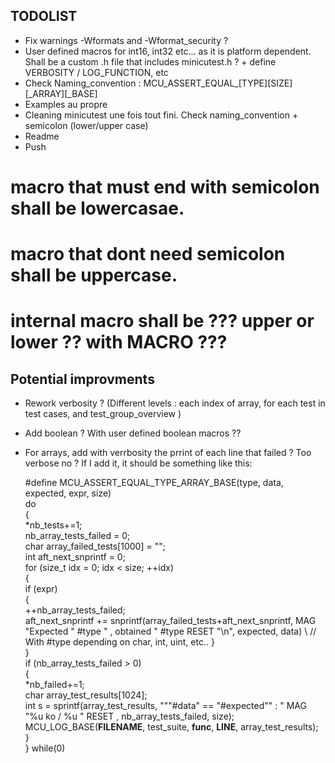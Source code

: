 TODOLIST
---
- Fix warnings -Wformats and -Wformat_security ?
- User defined macros for int16, int32 etc... as it is platform dependent. Shall be a custom .h file that includes minicutest.h ? + define VERBOSITY / LOG_FUNCTION, etc  
- Check Naming_convention : MCU_ASSERT_EQUAL_[TYPE][SIZE][_ARRAY][_BASE]
- Examples au propre
- Cleaning minicutest une fois tout fini. Check naming_convention + semicolon (lower/upper case)
- Readme
- Push


# 	macro that must end with semicolon shall be lowercasae.
# 	macro that dont need semicolon shall be uppercase.
# 	internal macro shall be ??? upper or lower ?? with __MACRO__ ???


Potential improvments
---
- Rework verbosity ? (Different levels : each index of array, for each test in test cases, and test_group_overview )
- Add boolean ? With user defined boolean macros ??
- For arrays, add with verrbosity the prrint of each line that failed ? Too verbose no  ? If I add it, it should be something like this:
	
	#define MCU_ASSERT_EQUAL_TYPE_ARRAY_BASE(type, data, expected, expr, size) \
    	do \
    	{ \
            *nb_tests+=1;  \
        	nb_array_tests_failed = 0; \
        	char array_failed_tests[1000] = ""; \
        	int aft_next_snprintf = 0; \
        	for (size_t idx = 0; idx < size; ++idx) \
        	{ \
            	if (expr) \
            	{ \
                	++nb_array_tests_failed; \
                	aft_next_snprintf += snprintf(array_failed_tests+aft_next_snprintf, MAG "Expected " #type " , obtained " #type RESET "\n", expected, data) \\ // With #type depending on char, int, uint, etc..
            	} \
        	} \
        	if (nb_array_tests_failed > 0) \
        	{ \
                *nb_failed+=1; \
            	char array_test_results[1024]; \
            	int s = sprintf(array_test_results,  "\""#data" == "#expected"\" : " MAG "%u ko / %u " RESET , nb_array_tests_failed, size); \
            	MCU_LOG_BASE(__FILENAME__, test_suite, __func__, __LINE__, array_test_results);  \
        	} \
    	} while(0)







